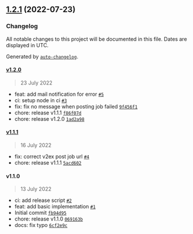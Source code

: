 

## [1.2.1](https://github.com/xianshenglu/v2ex-robot/compare/v1.2.0...v1.2.1) (2022-07-23)

### Changelog

All notable changes to this project will be documented in this file. Dates are displayed in UTC.

Generated by [`auto-changelog`](https://github.com/CookPete/auto-changelog).

#### [v1.2.0](https://github.com/xianshenglu/v2ex-robot/compare/v1.1.1...v1.2.0)

> 23 July 2022

- feat: add mail notification for error [`#5`](https://github.com/xianshenglu/v2ex-robot/pull/5)
- ci: setup node in ci [`#3`](https://github.com/xianshenglu/v2ex-robot/pull/3)
- fix: fix no message when posting job failed [`9f456f1`](https://github.com/xianshenglu/v2ex-robot/commit/9f456f105d3b54b74ec1689197a81a9c1c83c2e2)
- chore: release v1.1.1 [`f86f07d`](https://github.com/xianshenglu/v2ex-robot/commit/f86f07d2b9865b4dc3d8577181d8458fd67415b2)
- chore: release v1.2.0 [`1ad2a98`](https://github.com/xianshenglu/v2ex-robot/commit/1ad2a984ef6c736a8022b2a5edfd46af6e528ff4)

#### [v1.1.1](https://github.com/xianshenglu/v2ex-robot/compare/v1.1.0...v1.1.1)

> 16 July 2022

- fix: correct v2ex post job url [`#4`](https://github.com/xianshenglu/v2ex-robot/pull/4)
- chore: release v1.1.1 [`5acd602`](https://github.com/xianshenglu/v2ex-robot/commit/5acd602afd514c0b7fa9279fd7f243aa89786949)

#### v1.1.0

> 13 July 2022

- ci: add release script [`#2`](https://github.com/xianshenglu/v2ex-robot/pull/2)
- feat: add basic implementation [`#1`](https://github.com/xianshenglu/v2ex-robot/pull/1)
- Initial commit [`fb94d95`](https://github.com/xianshenglu/v2ex-robot/commit/fb94d9539b835bad3d43093c011043cd80ba022b)
- chore: release v1.1.0 [`069163b`](https://github.com/xianshenglu/v2ex-robot/commit/069163bfff10c6f3edb2c1e600a10693ed616bde)
- docs: fix typo [`6cf2e9c`](https://github.com/xianshenglu/v2ex-robot/commit/6cf2e9c1af38738e96446893664b1ad9495d94b3)